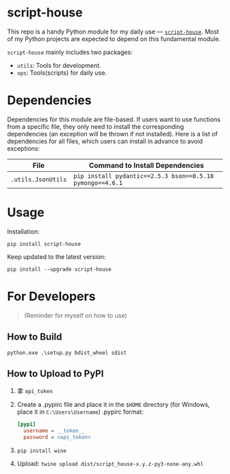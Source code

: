 # script-house


This repo is a handy Python module for my daily use — [`script-house`](https://pypi.org/project/script-house/). Most of my Python projects are expected to depend on this fundamental module.

`script-house` mainly includes two packages:

- `utils`: Tools for development.
- `ops`: Tools(scripts) for daily use.

# Dependencies

Dependencies for this module are file-based. If users want to use functions from a specific file, they only need to install the corresponding dependencies (an exception will be thrown if not installed). Here is a list of dependencies for all files, which users can install in advance to avoid exceptions:

| File                    | Command to Install Dependencies                              |
|--------------------------|-----------------------------------------------------------|
| `.utils.JsonUtils`       | `pip install pydantic==2.5.3 bson==0.5.10 pymongo==4.6.1` |


# Usage

Installation:

```shell
pip install script-house
```

Keep updated to the latest version:

```shell
pip install --upgrade script-house
```

# For Developers

> (Reminder for myself on how to use)

## How to Build

```shell
python.exe .\setup.py bdist_wheel sdist
```

## How to Upload to PyPI

1. 拿 `api_token`

2. Create a .pypirc file and place it in the `$HOME` directory (for Windows, place it in `C:\Users\Username`)
   .pypirc format:

    ```ini
    [pypi]
      username = __token__
      password = <api_token>
    ```

3. `pip install wine`

4. Upload: `twine upload dist/script_house-x.y.z-py3-none-any.whl`

